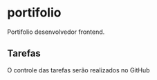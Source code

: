 # portifolio

Portifolio desenvolvedor frontend.

## Tarefas

O controle das tarefas serão realizados no GitHub
